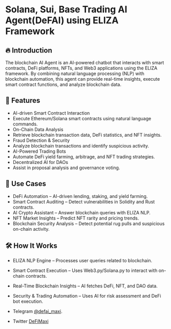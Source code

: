 # Solana, Sui, Base Trading AI Agent(DeFAI) using ELIZA Framework

## 🔥 Introduction
The blockchain AI Agent is an AI-powered chatbot that interacts with smart contracts, DeFi platforms, NFTs, and Web3 applications using the ELIZA framework. By combining natural language processing (NLP) with blockchain automation, this agent can provide real-time insights, execute smart contract functions, and analyze blockchain data.

## 🚀 Features
- AI-driven Smart Contract Interaction 
- Execute Ethereum/Solana smart contracts using natural language commands.
- On-Chain Data Analysis 
- Retrieve blockchain transaction data, DeFi statistics, and NFT insights.
- Fraud Detection & Security 
- Analyze blockchain transactions and identify suspicious activity.
- AI-Powered Trading Bots 
- Automate DeFi yield farming, arbitrage, and NFT trading strategies.
- Decentralized AI for DAOs 
- Assist in proposal analysis and governance voting.

## 📌 Use Cases
- DeFi Automation – AI-driven lending, staking, and yield farming.
- Smart Contract Auditing – Detect vulnerabilities in Solidity and Rust contracts.
- AI Crypto Assistant – Answer blockchain queries with ELIZA NLP.
- NFT Market Insights – Predict NFT rarity and pricing trends.
- Blockchain Security Analysis – Detect potential rug pulls and suspicious on-chain activity.

## 🛠️ How It Works
- ELIZA NLP Engine – Processes user queries related to blockchain.
- Smart Contract Execution – Uses Web3.py/Solana.py to interact with on-chain contracts.
- Real-Time Blockchain Insights – AI fetches DeFi, NFT, and DAO data.
- Security & Trading Automation – Uses AI for risk assessment and DeFi bot execution.

- Telegram [@defai_maxi](https://t.me/defai_maxi).
- Twitter [DeFiMaxi](https://x.com/defai_maxi)
